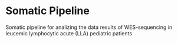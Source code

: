 # Somatic Pipeline
Somatic pipeline for analizing the data results of WES-sequencing in leucemic lymphocytic acute (LLA) pediatric patients
